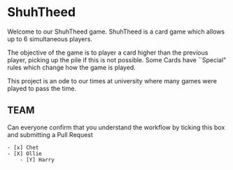 # ShuhTheed

Welcome to our ShuhTheed game.
ShuhTheed is a card game which allows up to 6 simultaneous players.

The objective of the game is to player a card higher than the previous player, picking up the pile if this is not possible.
Some Cards have ``Special" rules which change how the game is played.

This project is an ode to our times at university where many games were played to pass the time.

## TEAM

Can everyone confirm that you understand the workflow by ticking this box and submitting a Pull Request

	- [x] Chet
	- [X] Ollie
    	- [Y] Harry
